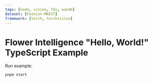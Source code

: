 ```yaml
---
tags: [node, vision, fds, wandb]
dataset: [Fashion-MNIST]
framework: [torch, torchvision]
---
```


# Flower Intelligence "Hello, World!" TypeScript Example

Run example:

```bash
pnpm start
```
